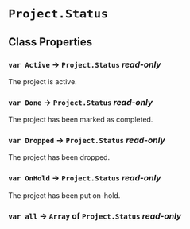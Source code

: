 # `Project.Status`

## Class Properties

### `var Active` → `Project.Status` _read-only_

The project is active.   
  


### `var Done` → `Project.Status` _read-only_

The project has been marked as completed.   
  


### `var Dropped` → `Project.Status` _read-only_

The project has been dropped.   
  


### `var OnHold` → `Project.Status` _read-only_

The project has been put on-hold.   
  


### `var all` → `Array` of `Project.Status` _read-only_
